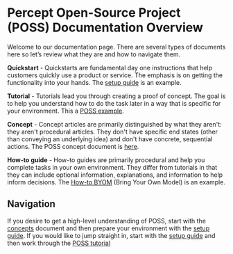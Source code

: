 # Percept Open-Source Project (POSS) Documentation Overview

Welcome to our documentation page. There are several types of documents here so let’s review what they are and how to navigate them.

**Quickstart** - Quickstarts are fundamental day one instructions that help customers quickly use a product or service. The emphasis is on getting the functionality into your hands. The [setup guide](setup-guide.md) is an example.

**Tutorial** - Tutorials lead you through creating a proof of concept. The goal is to help you understand how to do the task later in a way that is specific for your environment. This a [POSS example](Tutorial-Create-an-Edge-AI-solution-with-Azure-Percept-Open-Source-Project.md).

**Concept** - Concept articles are primarily distinguished by what they aren't: they aren't procedural articles. They don't have specific end states (other than conveying an underlying idea) and don't have concrete, sequential actions. The POSS concept document is [here](concepts-azure-percept-for-open-source%20.md).

**How-to guide** - How-to guides are primarily procedural and help you complete tasks in your own environment. They differ from tutorials in that they can include optional information, explanations, and information to help inform decisions. The [How-to BYOM](How-to-BYOM.md) (Bring Your Own Model) is an example.

## Navigation

If you desire to get a high-level understanding of POSS, start with the [concepts](concepts-azure-percept-for-open-source%20.md) document and then prepare your environment with the [setup guide](setup-guide.md). If you would like to jump straight in, start with the [setup guide](setup-guide.md) and then work through the [POSS tutorial](Tutorial-Create-an-Edge-AI-solution-with-Azure-Percept-Open-Source-Project.md)
